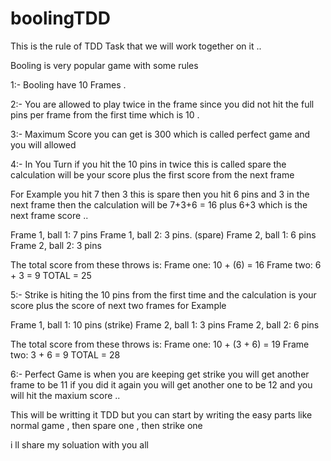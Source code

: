# boolingTDD

This is the rule of TDD Task that we will work together on it ..

Booling is very popular game with some rules 

1:- Booling have 10 Frames .

2:- You are allowed to play twice in the frame since you did not hit the full pins per frame from the first time which is 10 .

3:- Maximum Score you can get is 300 which is called perfect game and you will allowed 

4:- In You Turn if you hit the 10 pins in twice this is called spare the calculation will be your score plus the first score from the next frame 

For Example you hit 7 then 3 this is spare then you hit 6 pins and 3  in the next frame then the calculation will be 7+3+6 = 16 plus 6+3 which is the next frame score .. 

Frame 1, ball 1: 7 pins 
Frame 1, ball 2: 3 pins. (spare)
Frame 2, ball 1: 6 pins
Frame 2, ball 2: 3 pins

The total score from these throws is:
Frame one: 10 + (6) = 16
Frame two: 6 + 3 = 9
TOTAL = 25



5:- Strike is hiting the 10 pins from the first time and the calculation is your score plus the score of next two frames for Example

Frame 1, ball 1: 10 pins (strike)
Frame 2, ball 1: 3 pins
Frame 2, ball 2: 6 pins

The total score from these throws is:
Frame one: 10 + (3 + 6) = 19
Frame two: 3 + 6 = 9
TOTAL = 28

6:- Perfect Game is when you are keeping get strike you will get another frame to be 11 if you did it again you will get another one to be 12 and you will hit the maxium score .. 


This will be writting it TDD but you can start by writing the easy parts like normal game , then spare one , then strike one 

i ll share my soluation with you all 
